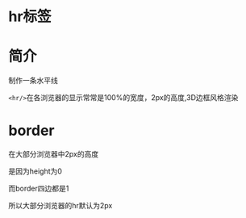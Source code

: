 # hr标签

# 简介

制作一条水平线

`<hr/>`在各浏览器的显示常常是100%的宽度，2px的高度,3D边框风格渲染

# border

在大部分浏览器中2px的高度

是因为height为0

而border四边都是1

所以大部分浏览器的hr默认为2px

